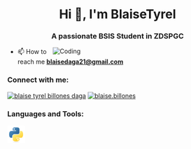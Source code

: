 <h1 align="center">Hi 👋, I'm BlaiseTyrel</h1>
<h3 align="center">A passionate BSIS Student in ZDSPGC</h3>
<img align="right" alt="Coding" width="400" src="https://media.giphy.com/media/fnD9cHHIrYRYk/giphy.gif">


- 📫 How to reach me **blaisedaga21@gmail.com**

<h3 align="left">Connect with me:</h3>
<p align="left">
<a href="https://fb.com/blaise tyrel billones daga" target="blank"><img align="center" src="https://raw.githubusercontent.com/rahuldkjain/github-profile-readme-generator/master/src/images/icons/Social/facebook.svg" alt="blaise tyrel billones daga" height="30" width="40" /></a>
<a href="https://instagram.com/blaise.billones" target="blank"><img align="center" src="https://raw.githubusercontent.com/rahuldkjain/github-profile-readme-generator/master/src/images/icons/Social/instagram.svg" alt="blaise.billones" height="30" width="40" /></a>
</p>

<h3 align="left">Languages and Tools:</h3>
<p align="left"> <a href="https://www.python.org" target="_blank" rel="noreferrer"> <img src="https://raw.githubusercontent.com/devicons/devicon/master/icons/python/python-original.svg" alt="python" width="40" height="40"/> </a> </p>
